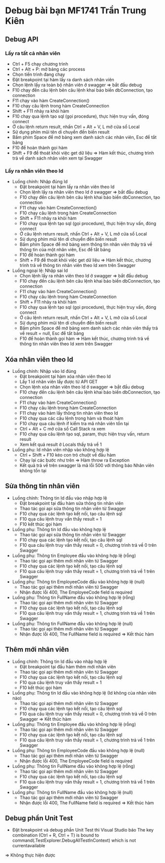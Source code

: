 # Debug bài bạn MF1741 Trần Trung Kiên

## Debug API

### Lấy ra tất cả nhân viên

- Ctrl + F5 chạy chương trình
- Ctrl + Alt + P: mở bảng các process
- Chọn tiến trình đang chạy
- Đặt breakpoint tại hàm lấy ra danh sách nhân viên
- Chọn lệnh lấy ra toàn bộ nhân viên ở swagger => bắt đầu debug
- F10 chạy đến câu lệnh bên câu lệnh khai báo biến dbConnection, tạo connection
- F11 chạy vào hàm CreateConnection()
- F10 chạy câu lệnh trong hàm CreateConnection
- Shift + F11 nhảy ra khỏi hàm
- F10 chạy qua lệnh tạo sql (gọi procedure), thực hiện truy vấn, đóng connect
- Ở câu lệnh return result, nhấn Ctrl + Alt + V, L mở cửa sổ Local
- Sử dụng phím mũi tên di chuyển đến biến result
- Bấm phím Space để mở bảng xem danh sách các nhân viên, Esc để tắt bảng
- F10 để hoàn thành gọi hàm
- Shift + F9 để thoát khỏi việc get dữ liệu
  => Hàm kết thúc, chương trình trả về danh sách nhân viên xem tại Swagger

### Lấy ra nhân viên theo Id

- Luồng chính: Nhập đúng Id
  - Đặt breakpoint tại hàm lấy ra nhân viên theo Id
  - Chọn lệnh lấy ra nhân viên theo Id ở swagger => bắt đầu debug
  - F10 chạy đến câu lệnh bên câu lệnh khai báo biến dbConnection, tạo connection
  - F11 chạy vào hàm CreateConnection()
  - F10 chạy câu lệnh trong hàm CreateConnection
  - Shift + F11 nhảy ra khỏi hàm
  - F10 chạy qua lệnh tạo sql (gọi procedure), thực hiện truy vấn, đóng connect
  - Ở câu lệnh return result, nhấn Ctrl + Alt + V, L mở cửa sổ Local
  - Sử dụng phím mũi tên di chuyển đến biến result
  - Bấm phím Space để mở bảng xem thông tin nhân viên thây trả về thông tin của một nhân viên, Esc để tắt bảng
  - F10 để hoàn thành gọi hàm
  - Shift + F9 để thoát khỏi việc get dữ liệu
    => Hàm kết thúc, chương trình trả về thông tin nhân viên theo Id xem trên Swagger
- Luồng ngoại lệ: Nhập sai Id
  - Chọn lệnh lấy ra nhân viên theo Id ở swagger => bắt đầu debug
  - F10 chạy đến câu lệnh bên câu lệnh khai báo biến dbConnection, tạo connection
  - F11 chạy vào hàm CreateConnection()
  - F10 chạy câu lệnh trong hàm CreateConnection
  - Shift + F11 nhảy ra khỏi hàm
  - F10 chạy qua lệnh tạo sql (gọi procedure), thực hiện truy vấn, đóng connect
  - Ở câu lệnh return result, nhấn Ctrl + Alt + V, L mở cửa sổ Local
  - Sử dụng phím mũi tên di chuyển đến biến result
  - Bấm phím Space để mở bảng xem danh sách các nhân viên thấy trả về result = null, Esc để tắt bảng
  - F10 để hoàn thành gọi hàm
    => Hàm kết thúc, chương trình trả về thông tin nhân viên theo Id xem trên Swagger

## Xóa nhân viên theo Id

- Luồng chính: Nhập vào Id đúng
  - Đặt breakpoint tại hàm xóa nhân viên theo Id
  - Lấy 1 id nhân viên lấy được từ API GET
  - Chọn lệnh xóa nhân viên theo Id ở swagger => bắt đầu debug
  - F10 chạy đến câu lệnh bên câu lệnh khai báo biến dbConnection, tạo connection
  - F11 chạy vào hàm CreateConnection()
  - F10 chạy câu lệnh trong hàm CreateConnection
  - F11 chạy vào hàm lấy thông tin nhân viên theo Id
  - F10 chạy qua các câu lệnh trong hàm và thoát hàm
  - F10 chạy qua câu lệnh if kiểm tra mã nhân viên tồn tại
  - Ctrl + Alt + C mở cửa sổ Call Stack ra xem
  - F10 chạy qua câu lệnh tạo sql, param, thực hiện truy vấn, return result
  - Xem kết quả result ở Locals thấy trả về 1
- Luồng phụ: Id nhân viên nhập vào không hợp lệ
  - Ctrl + Shift + F10 kéo con trỏ chuột về đầu hàm
  - Chạy lại các bước như trên => Hàm throw ra Exception
  - Kết quả trả về trên swagger là mã lỗi 500 với thông báo Nhân viên không tồn tại

## Sửa thông tin nhân viên

- Luồng chính: Thông tin Id đầu vào nhập hợp lệ
  - Đặt breakpoint tại đầu hàm sửa thông tin nhân viên
  - Thao tác gọi api sửa thông tin nhân viên từ Swagger
  - F10 chạy qua các lệnh tạo kết nối, tạo câu lệnh sql
  - F10 qua câu lệnh truy vấn thấy result = 1
  - F10 kết thúc gọi hàm
- Luồng phụ: Thông tin Id đầu vào không hợp lệ
  - Thao tác gọi api sửa thông tin nhân viên từ Swagger
  - F10 chạy qua các lệnh tạo kết nối, tạo câu lệnh sql
  - F10 qua câu lệnh truy vấn thấy result = 0, chương trình trả về 0 trên Swagger
- Luồng phụ: Thông tin Employee đầu vào không hợp lệ (rỗng)
  - Thao tác gọi api thêm mới nhân viên từ Swagger
  - F10 chạy qua các lệnh tạo kết nối, tạo câu lệnh sql
  - F10 qua câu lệnh truy vấn thấy result = 1, chương trình trả về 1 trên Swagger
- Luồng phụ: Thông tin EmployeeCode đầu vào không hợp lệ (null)
  - Thao tác gọi api thêm mới nhân viên từ Swagger
  - Nhận được lỗi 400, The EmployeeCode field is required
- Luồng phụ: Thông tin FullName đầu vào không hợp lệ (rỗng)
  - Thao tác gọi api thêm mới nhân viên từ Swagger
  - F10 chạy qua các lệnh tạo kết nối, tạo câu lệnh sql
  - F10 qua câu lệnh truy vấn thấy result = 1, chương trình trả về 1 trên Swagger
- Luồng phụ: Thông tin FullName đầu vào không hợp lệ (null)
  - Thao tác gọi api thêm mới nhân viên từ Swagger
  - Nhận được lỗi 400, The FullName field is required
    => Kết thúc hàm

## Thêm mới nhân viên

- Luồng chính: Thông tin Id đầu vào nhập hợp lệ
  - Đặt breakpoint tại đầu hàm thêm mới nhân viên
  - Thao tác gọi api thêm mới nhân viên từ Swagger
  - F10 chạy qua các lệnh tạo kết nối, tạo câu lệnh sql
  - F10 qua câu lệnh truy vấn thấy result = 1
  - F10 kết thúc gọi hàm
- Luồng phụ: Thông tin Id đầu vào không hợp lệ (Id không của nhân viên nào)
  - Thao tác gọi api thêm mới nhân viên từ Swagger
  - F10 chạy qua các lệnh tạo kết nối, tạo câu lệnh sql
  - F10 qua câu lệnh truy vấn thấy result = 0, chương trình trả về 0 trên Swagger
    => Kết thúc hàm
- Luồng phụ: Thông tin Employee đầu vào không hợp lệ (rỗng)
  - Thao tác gọi api thêm mới nhân viên từ Swagger
  - F10 chạy qua các lệnh tạo kết nối, tạo câu lệnh sql
  - F10 qua câu lệnh truy vấn thấy result = 1, chương trình trả về 1 trên Swagger
- Luồng phụ: Thông tin EmployeeCode đầu vào không hợp lệ (null)
  - Thao tác gọi api thêm mới nhân viên từ Swagger
  - Nhận được lỗi 400, The EmployeeCode field is required
- Luồng phụ: Thông tin FullName đầu vào không hợp lệ (rỗng)
  - Thao tác gọi api thêm mới nhân viên từ Swagger
  - F10 chạy qua các lệnh tạo kết nối, tạo câu lệnh sql
  - F10 qua câu lệnh truy vấn thấy result = 1, chương trình trả về 1 trên Swagger
- Luồng phụ: Thông tin FullName đầu vào không hợp lệ (null)
  - Thao tác gọi api thêm mới nhân viên từ Swagger
  - Nhận được lỗi 400, The FullName field is required
    => Kết thúc hàm

## Debug phần Unit Test

- Đặt breakpoint và debug phần Unit Test thì Visual Studio báo The key combination (Ctrl + R, Ctrl + T) is bound to command(.TestExplorer.DebugAllTestInContext) which is not currentavailable

=> Không thực hiện được
